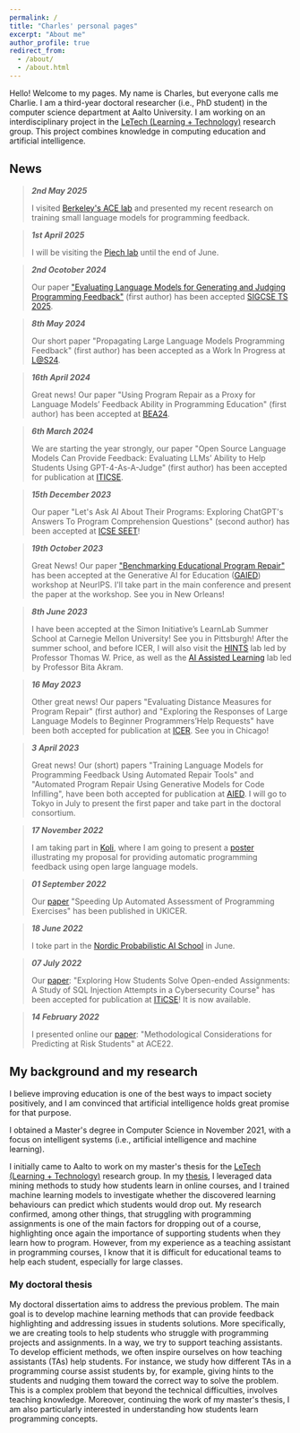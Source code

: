 ```yaml
---
permalink: /
title: "Charles' personal pages"
excerpt: "About me"
author_profile: true
redirect_from: 
  - /about/
  - /about.html
---
```


Hello! Welcome to my pages. My name is Charles, but everyone calls me Charlie. I am a third-year doctoral researcher (i.e., PhD student) in the computer science department at Aalto University. I am working on an interdisciplinary project in the [LeTech (Learning + Technology)](https://research.cs.aalto.fi/LeTech/) research group. This project combines knowledge in computing education and artificial intelligence.

## News 

> ***2nd May 2025***
> 
> I visited [Berkeley's ACE lab](https://acelab.berkeley.edu/) and presented my recent research on training small language models for programming feedback. 

> ***1st April 2025***
> 
> I will be visiting the [Piech lab](https://piechlab.stanford.edu/) until the end of June. 


> ***2nd Ocotober 2024***
> 
> Our paper ["Evaluating Language Models for Generating and Judging Programming Feedback"](https://arxiv.org/abs/2407.04873) (first author) has been accepted [SIGCSE TS 2025](https://sigcse2025.sigcse.org/).

> ***8th May 2024***
> 
> Our short paper "Propagating Large Language Models Programming Feedback" (first author) has been accepted as a Work In Progress at [L@S24](https://learningatscale.hosting.acm.org/las2024/).

> ***16th April 2024***
> 
> Great news! Our paper "Using Program Repair as a Proxy for Language Models’ Feedback Ability in Programming Education" (first author) has been accepted at [BEA24](https://sig-edu.org/bea/2024).

> ***6th March 2024***
> 
> We are starting the year strongly, our paper "Open Source Language Models Can Provide Feedback: Evaluating LLMs’ Ability to Help Students Using GPT-4-As-A-Judge" (first author) has been accepted for publication at [ITICSE](https://iticse.acm.org/2024/).

> ***15th December 2023***
> 
> Our paper "Let's Ask AI About Their Programs: Exploring ChatGPT's Answers To Program Comprehension Questions" (second author) has been accepted at [ICSE SEET](https://conf.researchr.org/track/icse-2024/icse-2024-software-engineering-education-and-training-track)! 

> ***19th October 2023***
> 
> Great News! Our paper ["Benchmarking Educational Program Repair"](https://neurips.cc/virtual/2023/79083) has been accepted at the Generative AI for Education ([GAIED](https://gaied.org/neurips2023/)) workshop at NeurIPS. I'll take part in the main conference and present the paper at the workshop. See you in New Orleans!

> ***8th June 2023***
> 
> I have been accepted at the Simon Initiative’s LearnLab Summer School at Carnegie Mellon University! See you in Pittsburgh!
> After the summer school, and before ICER, I will also visit the [HINTS](https://isnap.csc.ncsu.edu/home/public/) lab led by Professor Thomas W. Price, as well as the [AI Assisted Learning](https://research.csc.ncsu.edu/aial/home/) lab led by Professor Bita Akram. 

> ***16 May 2023***
> 
> Other great news! Our papers "Evaluating Distance Measures for Program Repair" (first author) and "Exploring the Responses of Large Language Models to Beginner Programmers’Help Requests" have been both accepted for publication at [ICER](https://icer2023.acm.org/). See you in Chicago!

> ***3 April 2023***
> 
> Great news! Our (short) papers "Training Language Models for Programming Feedback Using Automated Repair Tools" and "Automated Program Repair Using Generative Models for Code Infilling", have been both accepted for publication at [AIED](https://www.aied2023.org/). I will go to Tokyo in July to present the first paper and take part in the doctoral consortium.

> ***17 November 2022***
> 
> I am taking part in [Koli](https://www.kolicalling.fi/), where I am going to present a [poster](https://koutche.me/files/Koli-2022-poster.pdf) illustrating my proposal for providing automatic programming feedback using open large language models. 

> ***01 September 2022***
> 
> Our [paper](https://dl.acm.org/doi/abs/10.1145/3555009.3555013) "Speeding Up Automated Assessment of Programming Exercises" has been published in UKICER.

> ***18 June 2022***
> 
> I toke part in the [Nordic Probabilistic AI School](https://probabilistic.ai/) in June. 

> ***07 July 2022***
> 
> Our [paper](https://dl.acm.org/doi/10.1145/3502718.3524748): "Exploring How Students Solve Open-ended Assignments: A Study of SQL Injection Attempts in a Cybersecurity Course" has been accepted for publication at [ITiCSE](https://iticse.acm.org/2022/)! It is now available. 

> ***14 February 2022***
> 
> I presented online our [paper](https://dl.acm.org/doi/abs/10.1145/3511861.3511873): "Methodological Considerations for Predicting at Risk Students" at ACE22. 


## My background and my research

I believe improving education is one of the best ways to impact society positively, and I am convinced that artificial intelligence holds great promise for that purpose.

I obtained a Master's degree in Computer Science in November 2021, with a focus on intelligent systems (i.e., artificial intelligence and machine learning). 

I initially came to Aalto to work on my master's thesis for the [LeTech (Learning + Technology)](https://research.cs.aalto.fi/LeTech/) research group. In my [thesis](https://aaltodoc.aalto.fi/handle/123456789/109393), I leveraged data mining methods to study how students learn in online courses, and I trained machine learning models to investigate whether the discovered learning behaviours can predict which students would drop out. My research confirmed, among other things, that struggling with programming assignments is one of the main factors for dropping out of a course, highlighting once again the importance of supporting students when they learn how to program. However, from my experience as a teaching assistant in programming courses, I know that it is difficult for educational teams to help each student, especially for large classes. 

### My doctoral thesis

My doctoral dissertation aims to address the previous problem. The main goal is to develop machine learning methods that can provide feedback highlighting and addressing issues in students solutions. More specifically, we are creating tools to help students who struggle with programming projects and assignments. In a way, we try to support teaching assistants. To develop efficient methods, we often inspire ourselves on how teaching assistants (TAs) help students. For instance, we study how different TAs in a programming course assist students by, for example, giving hints to the students and nudging them toward the correct way to solve the problem. This is a complex problem that beyond the technical difficulties, involves teaching knowledge. Moreover, continuing the work of my master's thesis, I am also particularly interested in understanding how students learn programming concepts. 
